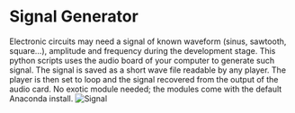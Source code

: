 # Signal Generator

Electronic circuits may need a signal of known waveform (sinus, sawtooth, square...), amplitude and frequency during the development stage. 
This python scripts uses the audio board of your computer to generate such signal.
The signal is saved as a short wave file readable by any player. The player is then set to loop and the signal recovered from the output of the audio card.
No exotic module needed; the modules come with the default Anaconda install.
![Signal](signal.png)
